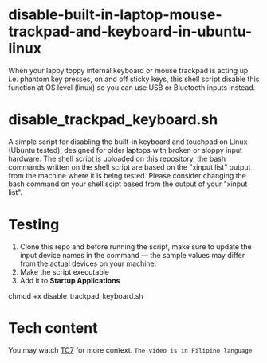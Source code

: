 # disable-built-in-laptop-mouse-trackpad-and-keyboard-in-ubuntu-linux
When your lappy toppy internal keyboard or mouse trackpad is acting up i.e. phantom key presses, on and off sticky keys, this shell script disable this function at OS level (linux) so you can use USB or Bluetooth inputs instead.

# disable_trackpad_keyboard.sh

A simple script for disabling the built-in keyboard and touchpad on Linux (Ubuntu tested), designed for older laptops with broken or sloppy input hardware. The shell script is uploaded on this repository, the bash commands written on the shell script are based on the "xinput list" output from the machine where it is being tested. Please consider changing the bash command on your shell scipt based from the output of your "xinput list".

# Testing

1. Clone this repo and before running the script, make sure to update the input device names in the command —  the sample values may differ from the actual devices on your machine.
2. Make the script executable  
3. Add it to **Startup Applications**
   
chmod +x disable_trackpad_keyboard.sh

# Tech content

You may watch [TC7](https://web.facebook.com/share/v/17EbYKBkQf/) for more context. ```The video is in Filipino language```

